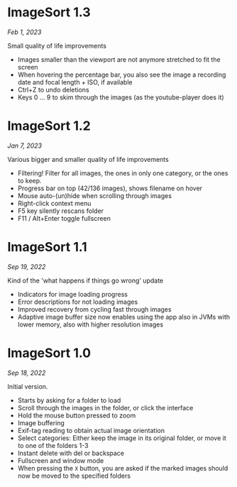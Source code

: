 # ImageSort 1.3
_Feb 1, 2023_

Small quality of life improvements
- Images smaller than the viewport are not anymore stretched to fit the screen
- When hovering the percentage bar, you also see the image a recording date and focal length + ISO, if available
- Ctrl+Z to undo deletions
- Keys 0 ... 9 to skim through the images (as the youtube-player does it)

# ImageSort 1.2
_Jan 7, 2023_

Various bigger and smaller quality of life improvements
- Filtering! Filter for all images, the ones in only one category, or the ones to keep.
- Progress bar on top (42/136 images), shows filename on hover
- Mouse auto-(un)hide when scrolling through images
- Right-click context menu
- F5 key silently rescans folder
- F11 / Alt+Enter toggle fullscreen

# ImageSort 1.1
_Sep 19, 2022_

Kind of the 'what happens if things go wrong' update
- Indicators for image loading progress
- Error descriptions for not loading images
- Improved recovery from cycling fast through images
- Adaptive image buffer size now enables using the app also in JVMs with lower memory, also with higher resolution images

# ImageSort 1.0
_Sep 18, 2022_

Initial version. 
- Starts by asking for a folder to load
- Scroll through the images in the folder, or click the interface
- Hold the mouse button pressed to zoom
- Image buffering
- Exif-tag reading to obtain actual image orientation
- Select categories: Either keep the image in its original folder, or move it to one of the folders 1-3
- Instant delete with del or backspace
- Fullscreen and window mode
- When pressing the `X` button, you are asked if the marked images should now be moved to the specified folders
